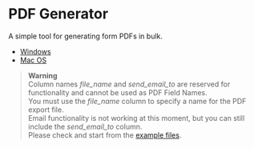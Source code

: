 # PDF Generator

A simple tool for generating form PDFs in bulk.

 - [Windows](https://github.com/ScriptAndTonic/pdf_generator/releases/latest/download/pdf_generator-1.0.0.Setup.exe)
 - [Mac OS](https://github.com/ScriptAndTonic/pdf_generator/releases/latest/download/pdf_generator-darwin-x64-1.0.0.zip)

> **Warning**
> <br>Column names *file_name* and *send_email_to* are reserved for functionality and cannot be used as PDF Field Names.<br>
You must use the *file_name* column to specify a name for the PDF export file.<br>
Email functionality is not working at this moment, but you can still include the *send_email_to* column.<br>
Please check and start from the [example files](example_files).
